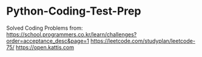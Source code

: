 # Python-Coding-Test-Prep
Solved Coding Problems from:
  https://school.programmers.co.kr/learn/challenges?order=acceptance_desc&page=1
  https://leetcode.com/studyplan/leetcode-75/
  https://open.kattis.com
